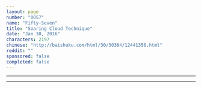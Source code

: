 ```yaml
---
layout: page
number: "0057"
name: "Fifty-Seven"
title: "Soaring Cloud Technique"
date: "Jan 30, 2016"
characters: 2197
chinese: "http://baishuku.com/html/30/30364/12441356.html"
reddit: ""
sponsored: false
completed: false
---
```




- - -
- - -

